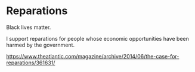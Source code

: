 # Reparations

Black lives matter.

I support reparations for people whose economic opportunities have been harmed by the government.

https://www.theatlantic.com/magazine/archive/2014/06/the-case-for-reparations/361631/
